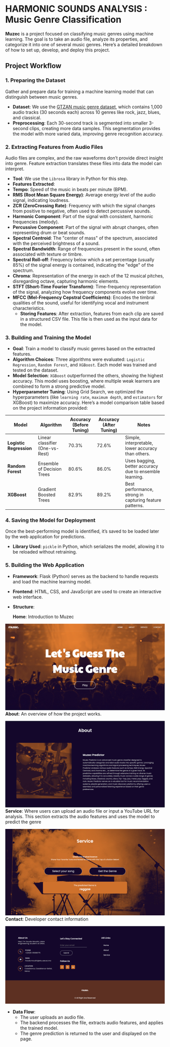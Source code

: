 # HARMONIC SOUNDS ANALYSIS : Music Genre Classification

**Muzec** is a project focused on classifying music genres using machine learning. The goal is to take an audio file, analyze its properties, and categorize it into one of several music genres. Here’s a detailed breakdown of how to set up, develop, and deploy this project.

## Project Workflow

### 1. Preparing the Dataset
   Gather and prepare data for training a machine learning model that can distinguish between music genres.
   - **Dataset**: We use the [GTZAN music genre dataset](https://www.kaggle.com/datasets/andradaolteanu/gtzan-dataset-music-genre-classification), which contains 1,000 audio tracks (30 seconds each) across 10 genres like rock, jazz, blues, and classical.
   - **Preprocessing**: Each 30-second track is segmented into smaller 3-second clips, creating more data samples. This segmentation provides the model with more varied data, improving genre recognition accuracy.

### 2. Extracting Features from Audio Files
   Audio files are complex, and the raw waveforms don’t provide direct insight into genre. Feature extraction translates these files into data the model can interpret.
   - **Tool**: We use the `Librosa` library in Python for this step.
   - **Features Extracted**:
- **Tempo**: Speed of the music in beats per minute (BPM). 
- **RMS (Root Mean Square Energy)**: Average energy level of the audio signal, indicating loudness.
- **ZCR (ZeroCrossing Rate)**: Frequency with which the signal changes from positive to negative, often used to detect percussive sounds.
- **Harmonic Component**: Part of the signal with consistent, harmonic frequencies (melody).
- **Percussive Component**: Part of the signal with abrupt changes, often representing drum or beat sounds.
- **Spectral Centroid**: The "center of mass" of the spectrum, associated with the perceived brightness of a sound.
- **Spectral Bandwidth**: Range of frequencies present in the sound, often associated with texture or timbre.
- **Spectral Roll-off**: Frequency below which a set percentage (usually 85%) of the signal energy is contained, indicating the "edge" of the spectrum.
- **Chroma**: Representation of the energy in each of the 12 musical pitches, disregarding octave, capturing harmonic elements.
- **STFT (Short-Time Fourier Transform)**: Time-frequency representation of the signal, analyzing how frequency components evolve over time.
- **MFCC (Mel-Frequency Cepstral Coefficients)**: Encodes the timbral qualities of the sound, useful for identifying vocal and instrument characteristics.
   - **Storing Features**: After extraction, features from each clip are saved in a structured CSV file. This file is then used as the input data for the model.

### 3. Building and Training the Model
   - **Goal**: Train a model to classify music genres based on the extracted features.
   - **Algorithm Choices**: Three algorithms were evaluated: `Logistic Regression`, `Random Forest`, and `XGBoost`. Each model was trained and tested on the dataset.
   - **Model Selection**: `XGBoost` outperformed the others, showing the highest accuracy. This model uses boosting, where multiple weak learners are combined to form a strong predictive model.
   - **Hyperparameter Tuning**: Using Grid Search, we optimized the hyperparameters (like `learning rate`, `maximum depth`, and `estimators` for XGBoost) to maximize accuracy.
Here’s a model comparison table based on the project information provided:

| **Model**               | **Algorithm**               | **Accuracy (Before Tuning)** | **Accuracy (After Tuning)** | **Notes**                                          |
|-------------------------|-----------------------------|------------------------------|-----------------------------|---------------------------------------------------|
| **Logistic Regression** | Linear classifier (One-vs-Rest) | 70.3%                        | 72.6%                   | Simple, interpretable, lower accuracy than others.|
| **Random Forest**       | Ensemble of Decision Trees  | 80.6%                        | 86.0%                       | Uses bagging, better accuracy due to ensemble learning. |
| **XGBoost**             | Gradient Boosted Trees      | 82.9%                        | 89.2%                       | Best performance, strong in capturing feature patterns.|


### 4. Saving the Model for Deployment
   Once the best-performing model is identified, it’s saved to be loaded later by the web application for predictions.
   - **Library Used**: `pickle` in Python, which serializes the model, allowing it to be reloaded without retraining.

### 5. Building the Web Application
   - **Framework**: Flask (Python) serves as the backend to handle requests and load the machine learning model.
   - **Frontend**: HTML, CSS, and JavaScript are used to create an interactive web interface.
   -  **Structure**:
     
      **Home**: Introduction to Muzec
      
   ![image](https://github.com/houda-moudni/Music-Genre-Classification/blob/main/static/images/Screens/home_page.png)
      **About**: An overview of how the project works.
     
   ![image](https://github.com/houda-moudni/Music-Genre-Classification/blob/main/static/images/Screens/about_page.png)
      **Service**: Where users can upload an audio file or input a YouTube URL for analysis. This section extracts the audio features and uses the model to predict the genre
     
   ![image](https://github.com/houda-moudni/Music-Genre-Classification/blob/main/static/images/Screens/service_page.png)
      **Contact**: Developer contact information
     
   ![image](https://github.com/houda-moudni/Music-Genre-Classification/blob/main/static/images/Screens/contact_page.png)
    
   - **Data Flow**:
     - The user uploads an audio file.
     - The backend processes the file, extracts audio features, and applies the trained model.
     - The genre prediction is returned to the user and displayed on the page.

